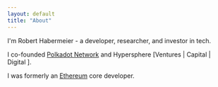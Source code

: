 ```yaml
---
layout: default
title: "About"
---
```


I'm Robert Habermeier - a developer, researcher, and investor in tech.

I co-founded [Polkadot Network](https://polkadot.network) and Hypersphere \[Ventures \| Capital \| Digital \].

I was formerly an [Ethereum](https://ethereum.org) core developer.
